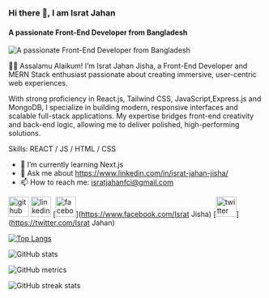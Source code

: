 ### Hi there 👋,  I am Israt Jahan
#### A passionate Front-End Developer from Bangladesh 
![A passionate Front-End Developer from Bangladesh ](https://media.licdn.com/dms/image/v2/D5616AQGEgknmC5g91g/profile-displaybackgroundimage-shrink_350_1400/profile-displaybackgroundimage-shrink_350_1400/0/1734605445890?e=1740614400&v=beta&t=L9-8ckKKpzefSDzPlHTO5lYxnA0piIuPtTz9JGPP26I)

🧑‍💻 Assalamu Alaikum! I’m Israt Jahan Jisha, a Front-End Developer and MERN Stack enthusiast passionate about creating immersive, user-centric web experiences.

With strong proficiency in React.js, Tailwind CSS, JavaScript,Express.js and MongoDB, I specialize in building modern, responsive interfaces and scalable full-stack applications. My expertise bridges front-end creativity and back-end logic, allowing me to deliver polished, high-performing solutions.


Skills:   REACT / JS / HTML / CSS

- 🌱 I’m currently learning Next.js  
- 💬 Ask me about https://www.linkedin.com/in/israt-jahan-jisha/ 
- 📫 How to reach me: isratjahanfci@gmail.com 


[<img src='https://cdn.jsdelivr.net/npm/simple-icons@3.0.1/icons/github.svg' alt='github' height='40'>](https://github.com/israt83)  [<img src='https://cdn.jsdelivr.net/npm/simple-icons@3.0.1/icons/linkedin.svg' alt='linkedin' height='40'>](https://www.linkedin.com/in/israt-jahan-jisha/)  [<img src='https://cdn.jsdelivr.net/npm/simple-icons@3.0.1/icons/facebook.svg' alt='facebook' height='40'>](https://www.facebook.com/Israt Jisha)  [<img src='https://cdn.jsdelivr.net/npm/simple-icons@3.0.1/icons/twitter.svg' alt='twitter' height='40'>](https://twitter.com/Israt Jahan)  

[![Top Langs](https://github-readme-stats.vercel.app/api/top-langs/?username=israt83)](https://github.com/anuraghazra/github-readme-stats)

![GitHub stats](https://github-readme-stats.vercel.app/api?username=israt83&show_icons=true&count_private=true)  

![GitHub metrics](https://metrics.lecoq.io/israt83)  

![GitHub streak stats](https://streak-stats.demolab.com/?user=israt83)  

